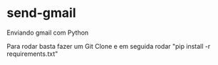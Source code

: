 # send-gmail
Enviando gmail com Python


Para rodar basta fazer um Git Clone e em seguida rodar "pip install -r requirements.txt"
